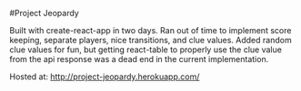 #Project Jeopardy

Built with create-react-app in two days.  Ran out of time to implement score keeping, separate players, nice transitions, and clue values.  Added random clue values for fun, but getting react-table to properly use the clue value from the api response was a dead end in the current implementation.  

Hosted at:  http://project-jeopardy.herokuapp.com/
